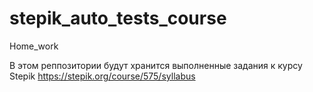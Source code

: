 # stepik_auto_tests_course
Home_work


В этом реппозитории будут хранится выполненные задания к курсу Stepik https://stepik.org/course/575/syllabus